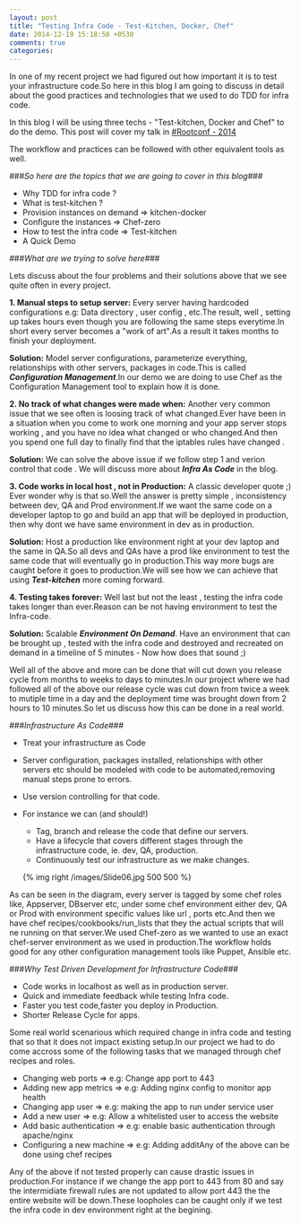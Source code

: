 ```yaml
---
layout: post
title: "Testing Infra Code - Test-Kitchen, Docker, Chef"
date: 2014-12-19 15:18:50 +0530
comments: true
categories: 
---
```


In one of my recent project we had figured out how important it is to test your infrastructure code.So here in this blog I am going to discuss in detail about the good practices and technologies that we used to do TDD for infra code.
  
In this blog I will be using three techs - "Test-kitchen, Docker and Chef" to do the demo.
This post will cover my talk in <a href="https://rootconf.in/2014/conference#1045-testing-infrastructure-code-using-test-kitchen-doc">#Rootconf - 2014</a>

The workflow and practices can be followed with other equivalent tools as well.

<!-- more -->

###*So here are the topics that we are going to cover in this blog*###

*   Why TDD for infra code ?
*   What is test-kitchen ?
*   Provision instances on demand => kitchen-docker
*   Configure the instances => Chef-zero
*   How to test the infra code => Test-kitchen
*   A Quick Demo

###*What are we trying to solve here*###
 
Lets discuss about the four problems and their solutions above that we see quite often in every project.

**1. Manual steps to setup server:** Every server having hardcoded configurations e.g: Data directory , user config , etc.The result, well , setting up takes hours even though you are following the same steps everytime.In short every server becomes a "work of art".As a result it takes months to finish your deployment.

**Solution:** Model server configurations, parameterize everything, relationships with other servers, packages in code.This is called **_Configuration Management_**.In our demo we are doing to use Chef as the Configuration Management tool to explain how it is done.

**2. No track of what changes were made when:** Another very common issue that we see often is loosing track of what changed.Ever have been in a situation when you come to work one morning and your app server stops working , and you have no idea what changed or who changed.And then you spend one full day to finally find that the iptables rules have changed .

**Solution:** We can solve the above issue if we follow step 1 and verion control that code . We will discuss more about **_Infra As Code_** in the blog.

**3. Code works in local host , not in Production:** A classic developer quote ;) Ever wonder why is that so.Well the answer is pretty simple , inconsistency between dev, QA and Prod environment.If we want the same code on a developer laptop to go and build an app that will be deployed in production, then why dont we have same environment in dev as in production.

**Solution:** Host a production like environment right at your dev laptop and the same in QA.So all devs and QAs have a prod like environment to test the same code that will eventually go in production.This way more bugs are caught before it goes to production.We will see how we can achieve that using **_Test-kitchen_** more coming forward.

**4. Testing takes forever:** Well last but not the least , testing the infra code takes longer than ever.Reason can be not having environment to test the Infra-code.

**Solution:** Scalable **_Environment On Demand_**. Have an environment that can be brought up , tested with the infra code and destroyed and recreated on demand in a timeline of 5 minutes - Now how does that sound ;)

Well all of the above and more can be done that will cut down you release cycle from months to weeks to days to minutes.In our project where we had followed all of the above our release cycle was cut down from twice a week to mutiple time in a day and the deployment time was brought down from 2 hours to 10 minutes.So let us discuss how this can be done in a real world.

###*Infrastructure As Code*###

* Treat your infrastructure as Code
* Server configuration, packages installed, relationships with other servers etc should be modeled with code to be automated,removing manual steps prone to errors.
* Use version controlling for that code.
* For instance we can (and should!)
  * Tag, branch and release the code that define our servers.
  * Have a lifecycle that covers different stages through the infrastructure code, ie. dev, QA, production.
  * Continuously test our infrastructure as we make changes.

  {% img right /images/Slide06.jpg 500 500 %}

As can be seen in the diagram, every server is tagged by some chef roles like, Appserver, DBserver etc, under some chef environment either dev, QA or Prod with environment specific values like url , ports etc.And then we have chef recipes/cookbooks/run_lists that they the actual scripts that will ne running on that server.We used Chef-zero as we wanted to use an exact chef-server environment as we used in production.The workflow holds good for any other configuration management tools like Puppet, Ansible etc.

###*Why Test Driven Development for Infrastructure Code*###

* Code works in localhost as well as in production server.
* Quick and immediate feedback while testing Infra code.
* Faster you test code,faster you deploy in Production.
* Shorter Release Cycle for apps.
 
Some real world scenarious which required change in infra code and testing that so that it does not impact existing setup.In our project we had to do come accross some of the following tasks that we managed through chef recipes and roles.

* Changing web ports => e.g: Change app port to 443 
* Adding new app metrics => e.g: Adding nginx config to monitor app health
* Changing app user => e.g: making the app to run under service user
* Add a new user => e.g: Allow a whitelisted user to access the website
* Add basic authentication => e.g: enable basic authentication through apache/nginx
* Configuring a new machine => e.g: Adding additAny of the above can be done using chef recipes 

Any of the above if not tested properly can cause drastic issues in production.For instance if we change the app port to 443 from 80 and say the intermidiate firewall rules are not updated to allow port 443 the the entire website will be down.These loopholes can be caught only if we test the infra code in dev environment right at the begining.

